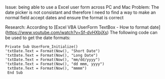Issue: being able to use a Excel user form across PC and Mac
Problem: The date picker is not consistant and therefore I need to find a way to make an normal field accept dates and ensure the format is correct

Research:
According to [Excel VBA UserForm TextBox - How to format date]
(https://www.youtube.com/watch?v=Sf-dvHXbjXs)
The following code can be used to get the date formats:

```
Private Sub UserForm_Initialize()
'txtDate.Text = Format(Now(), "Short Date")
'txtDate.Text = Format(Now(), "Long Date")
'txtDate.Text = Format(Now(), "mm/dd/yyyy")
'txtDate.Text = Format(Now(), "dd mmm, yyyy")
 txtDate.Text = Format(Now(), "mmmm")
 End Sub
```
